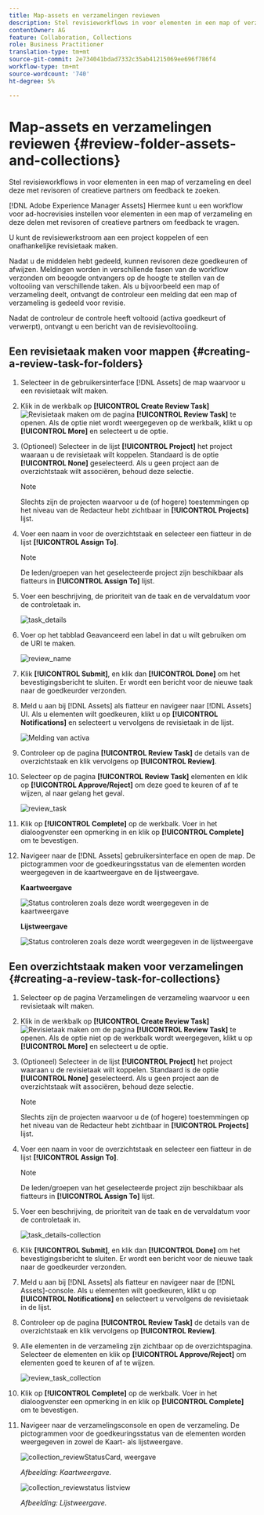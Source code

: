 ```yaml
---
title: Map-assets en verzamelingen reviewen
description: Stel revisieworkflows in voor elementen in een map of verzameling en deel deze met revisoren of creatieve partners om feedback te zoeken.
contentOwner: AG
feature: Collaboration, Collections
role: Business Practitioner
translation-type: tm+mt
source-git-commit: 2e734041bdad7332c35ab41215069ee696f786f4
workflow-type: tm+mt
source-wordcount: '740'
ht-degree: 5%

---
```



# Map-assets en verzamelingen reviewen {#review-folder-assets-and-collections}

Stel revisieworkflows in voor elementen in een map of verzameling en deel deze met revisoren of creatieve partners om feedback te zoeken.

[!DNL Adobe Experience Manager Assets] Hiermee kunt u een workflow voor ad-hocrevisies instellen voor elementen in een map of verzameling en deze delen met revisoren of creatieve partners om feedback te vragen.

U kunt de revisiewerkstroom aan een project koppelen of een onafhankelijke revisietaak maken.

Nadat u de middelen hebt gedeeld, kunnen revisoren deze goedkeuren of afwijzen. Meldingen worden in verschillende fasen van de workflow verzonden om beoogde ontvangers op de hoogte te stellen van de voltooiing van verschillende taken. Als u bijvoorbeeld een map of verzameling deelt, ontvangt de controleur een melding dat een map of verzameling is gedeeld voor revisie.

Nadat de controleur de controle heeft voltooid (activa goedkeurt of verwerpt), ontvangt u een bericht van de revisievoltooiing.

## Een revisietaak maken voor mappen {#creating-a-review-task-for-folders}

1. Selecteer in de gebruikersinterface [!DNL Assets] de map waarvoor u een revisietaak wilt maken.
1. Klik in de werkbalk op **[!UICONTROL Create Review Task]** ![Revisietaak maken](assets/do-not-localize/create-review-task.png) om de pagina **[!UICONTROL Review Task]** te openen. Als de optie niet wordt weergegeven op de werkbalk, klikt u op **[!UICONTROL More]** en selecteert u de optie.

1. (Optioneel) Selecteer in de lijst **[!UICONTROL Project]** het project waaraan u de revisietaak wilt koppelen. Standaard is de optie **[!UICONTROL None]** geselecteerd. Als u geen project aan de overzichtstaak wilt associëren, behoud deze selectie.

   >[!NOTE]
   >
   >Slechts zijn de projecten waarvoor u de (of hogere) toestemmingen op het niveau van de Redacteur hebt zichtbaar in **[!UICONTROL Projects]** lijst.

1. Voer een naam in voor de overzichtstaak en selecteer een fiatteur in de lijst **[!UICONTROL Assign To]**.

   >[!NOTE]
   >
   >De leden/groepen van het geselecteerde project zijn beschikbaar als fiatteurs in **[!UICONTROL Assign To]** lijst.

1. Voer een beschrijving, de prioriteit van de taak en de vervaldatum voor de controletaak in.

   ![task_details](assets/task_details.png)

1. Voer op het tabblad Geavanceerd een label in dat u wilt gebruiken om de URI te maken.

   ![review_name](assets/review_name.png)

1. Klik **[!UICONTROL Submit]**, en klik dan **[!UICONTROL Done]** om het bevestigingsbericht te sluiten. Er wordt een bericht voor de nieuwe taak naar de goedkeurder verzonden.
1. Meld u aan bij [!DNL Assets] als fiatteur en navigeer naar [!DNL Assets] UI. Als u elementen wilt goedkeuren, klikt u op **[!UICONTROL Notifications]** en selecteert u vervolgens de revisietaak in de lijst.

   ![Melding van activa](assets/aemAssetsNotification.png)

1. Controleer op de pagina **[!UICONTROL Review Task]** de details van de overzichtstaak en klik vervolgens op **[!UICONTROL Review]**.
1. Selecteer op de pagina **[!UICONTROL Review Task]** elementen en klik op **[!UICONTROL Approve/Reject]** om deze goed te keuren of af te wijzen, al naar gelang het geval.

   ![review_task](assets/review_task.png)

1. Klik op **[!UICONTROL Complete]** op de werkbalk. Voer in het dialoogvenster een opmerking in en klik op **[!UICONTROL Complete]** om te bevestigen.
1. Navigeer naar de [!DNL Assets] gebruikersinterface en open de map. De pictogrammen voor de goedkeuringsstatus van de elementen worden weergegeven in de kaartweergave en de lijstweergave.

   **Kaartweergave**

   ![Status controleren zoals deze wordt weergegeven in de kaartweergave](assets/chlimage_1-404.png)

   **Lijstweergave**

   ![Status controleren zoals deze wordt weergegeven in de lijstweergave](assets/review_status_listview.png)

## Een overzichtstaak maken voor verzamelingen {#creating-a-review-task-for-collections}

1. Selecteer op de pagina Verzamelingen de verzameling waarvoor u een revisietaak wilt maken.
1. Klik in de werkbalk op **[!UICONTROL Create Review Task]** ![Revisietaak maken](assets/do-not-localize/create-review-task.png) om de pagina **[!UICONTROL Review Task]** te openen. Als de optie niet op de werkbalk wordt weergegeven, klikt u op **[!UICONTROL More]** en selecteert u de optie.

1. (Optioneel) Selecteer in de lijst **[!UICONTROL Project]** het project waaraan u de revisietaak wilt koppelen. Standaard is de optie **[!UICONTROL None]** geselecteerd. Als u geen project aan de overzichtstaak wilt associëren, behoud deze selectie.

   >[!NOTE]
   >
   >Slechts zijn de projecten waarvoor u de (of hogere) toestemmingen op het niveau van de Redacteur hebt zichtbaar in **[!UICONTROL Projects]** lijst.

1. Voer een naam in voor de overzichtstaak en selecteer een fiatteur in de lijst **[!UICONTROL Assign To]**.

   >[!NOTE]
   >
   >De leden/groepen van het geselecteerde project zijn beschikbaar als fiatteurs in **[!UICONTROL Assign To]** lijst.

1. Voer een beschrijving, de prioriteit van de taak en de vervaldatum voor de controletaak in.

   ![task_details-collection](assets/task_details-collection.png)

1. Klik **[!UICONTROL Submit]**, en klik dan **[!UICONTROL Done]** om het bevestigingsbericht te sluiten. Er wordt een bericht voor de nieuwe taak naar de goedkeurder verzonden.
1. Meld u aan bij [!DNL Assets] als fiatteur en navigeer naar de [!DNL Assets]-console. Als u elementen wilt goedkeuren, klikt u op **[!UICONTROL Notifications]** en selecteert u vervolgens de revisietaak in de lijst.
1. Controleer op de pagina **[!UICONTROL Review Task]** de details van de overzichtstaak en klik vervolgens op **[!UICONTROL Review]**.
1. Alle elementen in de verzameling zijn zichtbaar op de overzichtspagina. Selecteer de elementen en klik op **[!UICONTROL Approve/Reject]** om elementen goed te keuren of af te wijzen.

   ![review_task_collection](assets/review_task_collection.png)

1. Klik op **[!UICONTROL Complete]** op de werkbalk. Voer in het dialoogvenster een opmerking in en klik op **[!UICONTROL Complete]** om te bevestigen.
1. Navigeer naar de verzamelingsconsole en open de verzameling. De pictogrammen voor de goedkeuringsstatus van de elementen worden weergegeven in zowel de Kaart- als lijstweergave.

   ![collection_reviewStatusCard, weergave](assets/collection_reviewstatuscardview.png)

   *Afbeelding: Kaartweergave.*

   ![collection_reviewstatus listview](assets/collection_reviewstatuslistview.png)

   *Afbeelding: Lijstweergave.*
